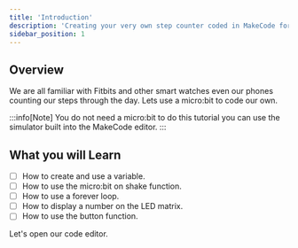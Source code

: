 ```yaml
---
title: 'Introduction'
description: 'Creating your very own step counter coded in MakeCode for the micro:bit'
sidebar_position: 1
---
```



## Overview

We are all familiar with Fitbits and other smart watches even our phones counting our steps through the day. Lets use a micro:bit to code our own.

:::info[Note]
You do not need a micro:bit to do this tutorial you can use the simulator built into the MakeCode editor.
:::

## What you will Learn

- [ ] How to create and use a variable.
- [ ] How to use the micro:bit on shake function.
- [ ] How to use a forever loop.
- [ ] How to display a number on the LED matrix.
- [ ] How to use the button function.
  
Let's open our code editor.

